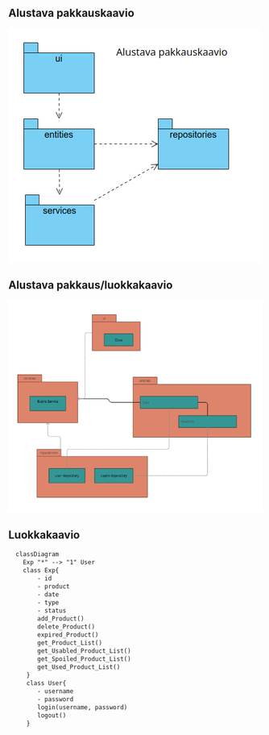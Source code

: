 ## Alustava pakkauskaavio

![Pakkausrakenne](./kuvat/Exp_alustava_pakkauskaavio.png)

## Alustava pakkaus/luokkakaavio

![Rakenne](./kuvat/alustava_paakaavio.png)

## Luokkakaavio

```mermaid
  classDiagram
    Exp "*" --> "1" User
    class Exp{
        - id
        - product
        - date
        - type
        - status
        add_Product()
        delete_Product()
        expired_Product()
        get_Product_List()
        get_Usabled_Product_List()
        get_Spoiled_Product_List()
        get_Used_Product_List()
     }
     class User{
        - username
        - password
        login(username, password)
        logout()
     }
```
